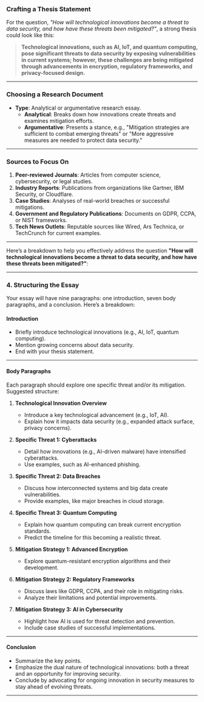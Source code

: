 ### Crafting a Thesis Statement

For the question, _"How will technological innovations become a threat to data security, and how have these threats been mitigated?"_, a strong thesis could look like this:

> **Technological innovations, such as AI, IoT, and quantum computing, pose significant threats to data security by exposing vulnerabilities in current systems; however, these challenges are being mitigated through advancements in encryption, regulatory frameworks, and privacy-focused design.**

---

### Choosing a Research Document

- **Type**: Analytical or argumentative research essay.
    - **Analytical**: Breaks down how innovations create threats and examines mitigation efforts.
    - **Argumentative**: Presents a stance, e.g., "Mitigation strategies are sufficient to combat emerging threats" or "More aggressive measures are needed to protect data security."

---

### Sources to Focus On

1. **Peer-reviewed Journals**: Articles from computer science, cybersecurity, or legal studies.
2. **Industry Reports**: Publications from organizations like Gartner, IBM Security, or Cloudflare.
3. **Case Studies**: Analyses of real-world breaches or successful mitigations.
4. **Government and Regulatory Publications**: Documents on GDPR, CCPA, or NIST frameworks.
5. **Tech News Outlets**: Reputable sources like Wired, Ars Technica, or TechCrunch for current examples.

---

Here’s a breakdown to help you effectively address the question **"How will technological innovations become a threat to data security, and how have these threats been mitigated?"**:

---


### **4. Structuring the Essay**

Your essay will have nine paragraphs: one introduction, seven body paragraphs, and a conclusion. Here’s a breakdown:

#### **Introduction**

- Briefly introduce technological innovations (e.g., AI, IoT, quantum computing).
- Mention growing concerns about data security.
- End with your thesis statement.

---

#### **Body Paragraphs**

Each paragraph should explore one specific threat and/or its mitigation. Suggested structure:

1. **Technological Innovation Overview**
    
    - Introduce a key technological advancement (e.g., IoT, AI).
    - Explain how it impacts data security (e.g., expanded attack surface, privacy concerns).
2. **Specific Threat 1: Cyberattacks**
    
    - Detail how innovations (e.g., AI-driven malware) have intensified cyberattacks.
    - Use examples, such as AI-enhanced phishing.
3. **Specific Threat 2: Data Breaches**
    
    - Discuss how interconnected systems and big data create vulnerabilities.
    - Provide examples, like major breaches in cloud storage.
4. **Specific Threat 3: Quantum Computing**
    
    - Explain how quantum computing can break current encryption standards.
    - Predict the timeline for this becoming a realistic threat.
5. **Mitigation Strategy 1: Advanced Encryption**
    
    - Explore quantum-resistant encryption algorithms and their development.
6. **Mitigation Strategy 2: Regulatory Frameworks**
    
    - Discuss laws like GDPR, CCPA, and their role in mitigating risks.
    - Analyze their limitations and potential improvements.
7. **Mitigation Strategy 3: AI in Cybersecurity**
    
    - Highlight how AI is used for threat detection and prevention.
    - Include case studies of successful implementations.

---

#### **Conclusion**

- Summarize the key points.
- Emphasize the dual nature of technological innovations: both a threat and an opportunity for improving security.
- Conclude by advocating for ongoing innovation in security measures to stay ahead of evolving threats.

---